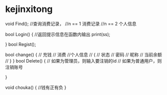 # kejinxitong

void Find();
//查询消费记录，
//n == 1 消费记录
//n == 2 个人信息

bool Login()
{
//返回提示信息在函数内输出
	print(ss);
  
}
bool Regist();

bool change()
{
	// 充钱
	// 消费
	//个人信息
		// {
		// 	状态
		// 	密码
		// 	昵称
		// 	当前余额
		// }
}
bool Delete()
{
// 如果为管理员，则输入要注销的id
// 如果为普通用户，则注销账号

}

void chouka()
{
	//钱有正有负
}



